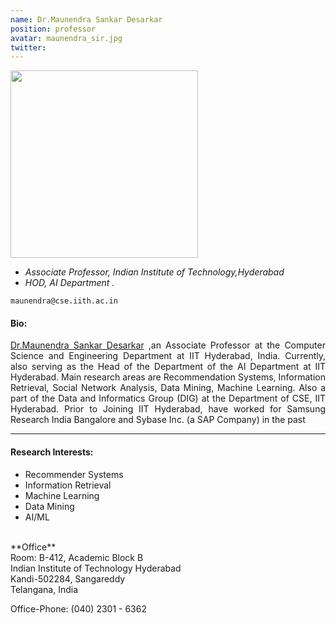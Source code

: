 ```yaml
---
name: Dr.Maunendra Sankar Desarkar
position: professor
avatar: maunendra_sir.jpg
twitter: 
---
```


 <img width="300" src="{{site.baseurl}}/images/people/{{page.avatar}}" data-action="zoom"> 

- _Associate Professor, Indian Institute of Technology,Hyderabad_<br>
- _HOD, AI Department ._

<i class="fa fa-envelope-o"></i> `maunendra@cse.iith.ac.in`


#### Bio:

<p style="text-align:justify">
<a href="https://people.iith.ac.in/maunendra/index.html" target="_blank">Dr.Maunendra Sankar Desarkar</a> ,an Associate Professor at the Computer Science and Engineering Department at IIT Hyderabad, India. Currently, also serving as the Head of the Department of the AI Department at IIT Hyderabad. Main research areas are Recommendation Systems, Information Retrieval, Social Network Analysis, Data Mining, Machine Learning. Also a part of the Data and Informatics Group (DIG) at the Department of CSE, IIT Hyderabad. Prior to Joining IIT Hyderabad, have worked for Samsung Research India Bangalore and Sybase Inc. (a SAP Company) in the past<!-- runs his lab at the  Indian Institute of Technology,Hyderabad.<br> -->
</p>
<hr>

#### Research Interests:
<ul>
<li>Recommender Systems</li>
<li>Information Retrieval</li>
<li>Machine Learning</li>
<li>Data Mining</li>
<li>AI/ML</li>
</ul>

<br>
**Office**<br>
Room: B-412, Academic Block B<br>
Indian Institute of Technology Hyderabad<br>
Kandi-502284, Sangareddy<br>
Telangana, India<br>

Office-Phone: (040) 2301 - 6362
